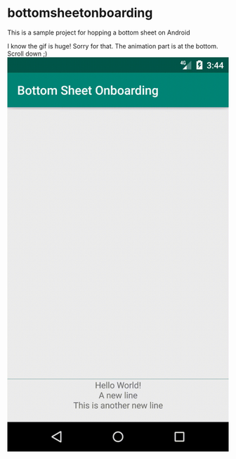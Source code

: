 # bottomsheetonboarding
This is a sample project for hopping a bottom sheet on Android

I know the gif is huge! Sorry for that. The animation part is at the bottom. Scroll down ;)
<img src="./readmeassets/hopAnimationBottomSheet.gif"/>
